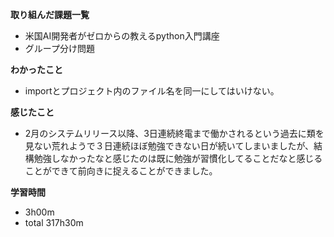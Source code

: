 **取り組んだ課題一覧**
* 米国AI開発者がゼロからの教えるpython入門講座
* グループ分け問題

**わかったこと**
* importとプロジェクト内のファイル名を同一にしてはいけない。

**感じたこと**
* 2月のシステムリリース以降、3日連続終電まで働かされるという過去に類を見ない荒れようで３日連続ほぼ勉強できない日が続いてしまいましたが、結構勉強しなかったなと感じたのは既に勉強が習慣化してることだなと感じることができて前向きに捉えることができました。

**学習時間**
* 3h00m
 * total 317h30m
